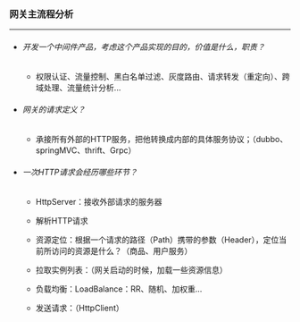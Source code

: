 ### 网关主流程分析

------



- ###### 开发一个中间件产品，考虑这个产品实现的目的，价值是什么，职责？

  - 权限认证、流量控制、黑白名单过滤、灰度路由、请求转发（重定向）、跨域处理、流量统计分析...

- ###### 网关的请求定义？

  - 承接所有外部的HTTP服务，把他转换成内部的具体服务协议；（dubbo、springMVC、thrift、Grpc）

- ###### 一次HTTP请求会经历哪些环节？

  - HttpServer：接收外部请求的服务器

  - 解析HTTP请求

  - 资源定位：根据一个请求的路径（Path）携带的参数（Header），定位当前所访问的资源是什么？（商品、用户服务）

  - 拉取实例列表：（网关启动的时候，加载一些资源信息）

  - 负载均衡：LoadBalance：RR、随机、加权重...

  - 发送请求：（HttpClient）
